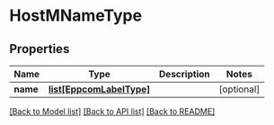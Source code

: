 # HostMNameType

## Properties
Name | Type | Description | Notes
------------ | ------------- | ------------- | -------------
**name** | [**list[EppcomLabelType]**](EppcomLabelType.md) |  | [optional] 

[[Back to Model list]](../README.md#documentation-for-models) [[Back to API list]](../README.md#documentation-for-api-endpoints) [[Back to README]](../README.md)

